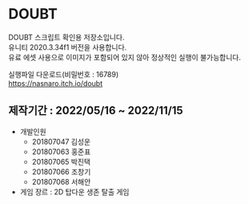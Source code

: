 # DOUBT
DOUBT 스크립트 확인용 저장소입니다.</br>
유니티 2020.3.34f1 버전을 사용합니다.</br>
유료 에셋 사용으로 이미지가 포함되어 있지 않아 정상적인 실행이 불가능합니다.</br>

실행파일 다운로드(비밀번호 : 16789)</br>
https://nasnaro.itch.io/doubt

제작기간 : 2022/05/16 ~ 2022/11/15
---------------------------------------   
* 개발인원
  * 201807047 김성운
  * 201807063 홍준표
  * 201807065 박진택
  * 201807066 조창기
  * 201807068 서해안
* 게임 장르 : 2D 탑다운 생존 탈출 게임
